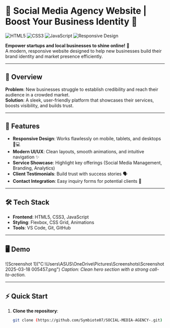 # 🚀 Social Media Agency Website | Boost Your Business Identity 💼

![HTML5](https://img.shields.io/badge/HTML5-E34F26?style=for-the-badge&logo=html5&logoColor=white)
![CSS3](https://img.shields.io/badge/CSS3-1572B6?style=for-the-badge&logo=css3&logoColor=white)
![JavaScript](https://img.shields.io/badge/JavaScript-F7DF1E?style=for-the-badge&logo=javascript&logoColor=black)
![Responsive Design](https://img.shields.io/badge/Responsive-Yes-ff69b4?style=for-the-badge)

**Empower startups and local businesses to shine online!** 🌟  
A modern, responsive website designed to help new businesses build their brand identity and market presence efficiently.

---

## 📌 Overview

**Problem**: New businesses struggle to establish credibility and reach their audience in a crowded market.  
**Solution**: A sleek, user-friendly platform that showcases their services, boosts visibility, and builds trust.

---

## 🎯 Features

- **Responsive Design**: Works flawlessly on mobile, tablets, and desktops 📱💻
- **Modern UI/UX**: Clean layouts, smooth animations, and intuitive navigation ✨
- **Service Showcase**: Highlight key offerings (Social Media Management, Branding, Analytics)
- **Client Testimonials**: Build trust with success stories 🗣️
- **Contact Integration**: Easy inquiry forms for potential clients 📩

---

## 🛠️ Tech Stack

- **Frontend**: HTML5, CSS3, JavaScript
- **Styling**: Flexbox, CSS Grid, Animations
- **Tools**: VS Code, Git, GitHub

---

## 🖥️ Demo  

![Screenshot 1]("C:\Users\ASUS\OneDrive\Pictures\Screenshots\Screenshot 2025-03-18 005457.png")
*Caption: Clean hero section with a strong call-to-action.*

---

## ⚡ Quick Start

1. **Clone the repository**:
   ```bash
   git clone (https://github.com/Symbiote07/SOCIAL-MEDIA-AGENCY-.git)
